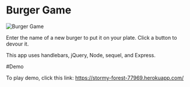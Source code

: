 # Burger Game

![Burger Game](https://live.staticflickr.com/65535/48529206811_ee29b3a827_m.jpg)

 
Enter the name of a new burger to put it on your plate. Click a button to devour it. 

This app uses handlebars, jQuery, Node, sequel, and Express. 

#Demo

To play demo, click this link: https://stormy-forest-77969.herokuapp.com/
